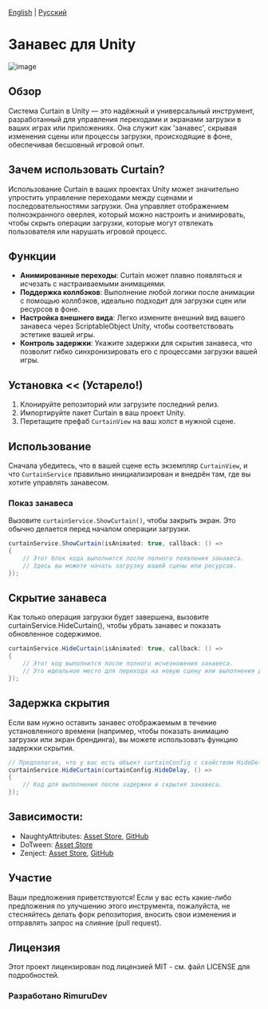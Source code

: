 [English](README.md) | [Русский](README_RU.md)

# Занавес для Unity

![image](https://github.com/RimuruDev/Unity-Curtain/assets/85500556/d72dde3a-34f5-4dd6-be83-a23961b0eeff)

## Обзор

Система Curtain в Unity — это надёжный и универсальный инструмент, разработанный для управления переходами и экранами
загрузки в ваших играх или приложениях. Она служит как 'занавес', скрывая изменения сцены или процессы загрузки,
происходящие в фоне, обеспечивая бесшовный игровой опыт.

## Зачем использовать Curtain?

Использование Curtain в ваших проектах Unity может значительно упростить управление переходами между сценами и
последовательностями загрузки. Она управляет отображением полноэкранного оверлея, который можно настроить и анимировать,
чтобы скрыть операции загрузки, которые могут отвлекать пользователя или нарушать игровой процесс.

## Функции

- **Анимированные переходы**: Curtain может плавно появляться и исчезать с настраиваемыми анимациями.
- **Поддержка коллбэков**: Выполнение любой логики после анимации с помощью коллбэков, идеально подходит для загрузки
  сцен или ресурсов в фоне.
- **Настройка внешнего вида**: Легко измените внешний вид вашего занавеса через ScriptableObject Unity, чтобы
  соответствовать эстетике вашей игры.
- **Контроль задержки**: Укажите задержки для скрытия занавеса, что позволит гибко синхронизировать его с процессами
  загрузки вашей игры.

## Установка  << (Устарело!)

1. Клонируйте репозиторий или загрузите последний релиз.
2. Импортируйте пакет Curtain в ваш проект Unity.
3. Перетащите префаб `CurtainView` на ваш холст в нужной сцене.

## Использование

Сначала убедитесь, что в вашей сцене есть экземпляр `CurtainView`, и что `CurtainService` правильно инициализирован и
внедрён там, где вы хотите управлять занавесом.

### Показ занавеса

Вызовите `curtainService.ShowCurtain()`, чтобы закрыть экран. Это обычно делается перед началом операции загрузки.

```csharp
curtainService.ShowCurtain(isAnimated: true, callback: () =>
{
    // Этот блок кода выполнится после полного появления занавеса.
    // Здесь вы можете начать загрузку вашей сцены или ресурсов.
});
```

## Скрытие занавеса

Как только операция загрузки будет завершена, вызовите curtainService.HideCurtain(), чтобы убрать занавес и показать
обновленное содержимое.

```csharp
curtainService.HideCurtain(isAnimated: true, callback: () =>
{
    // Этот код выполнится после полного исчезновения занавеса.
    // Это идеальное место для перехода на новую сцену или выполнения других послезагрузочных операций.
});
```

## Задержка скрытия

Если вам нужно оставить занавес отображаемым в течение установленного времени (например, чтобы показать анимацию
загрузки или экран брендинга), вы можете использовать функцию задержки скрытия.

```csharp
// Предполагая, что у вас есть объект curtainConfig с свойством HideDelay
curtainService.HideCurtain(curtainConfig.HideDelay, () =>
{
    // Код для выполнения после задержки и скрытия занавеса.
});
```

## Зависимости:

- NaughtyAttributes: [Asset Store](https://assetstore.unity.com/packages/tools/utilities/naughtyattributes-129996), [GitHub](https://assetstore.unity.com/packages/tools/utilities/naughtyattributes-129996)
- DoTween: [Asset Store](https://assetstore.unity.com/packages/tools/animation/dotween-hotween-v2-27676)
- Zenject: [Asset Store](https://assetstore.unity.com/packages/tools/utilities/extenject-dependency-injection-ioc-157735), [GitHub](https://github.com/modesttree/Zenject)

## Участие

Ваши предложения приветствуются! Если у вас есть какие-либо предложения по улучшению этого инструмента, пожалуйста, не
стесняйтесь делать форк репозитория, вносить свои изменения и отправлять запрос на слияние (pull request).

## Лицензия

Этот проект лицензирован под лицензией MIT - см. файл LICENSE для подробностей.

### Разработано RimuruDev
